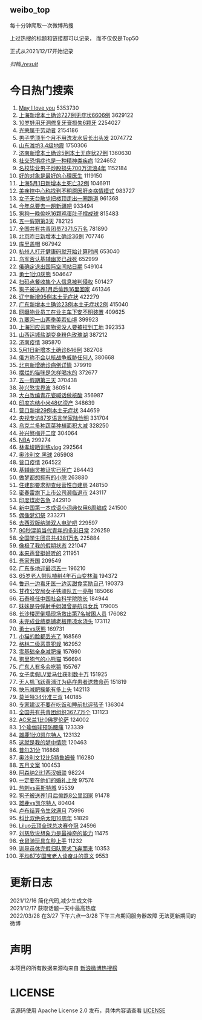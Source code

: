 weibo_top  
---
每十分钟爬取一次微博热搜  

上过热搜的标题和链接都可以记录， 而不仅仅是Top50

正式从2021/12/17开始记录  

*归档[./result](./result/)*

# 今日热门搜索  
1. [May I love you](https://s.weibo.com//weibo?q=May%20I%20love%20you&Refer=top) 5353730
2. [上海新增本土确诊727例无症状6606例](https://s.weibo.com//weibo?q=%23%E4%B8%8A%E6%B5%B7%E6%96%B0%E5%A2%9E%E6%9C%AC%E5%9C%9F%E7%A1%AE%E8%AF%8A727%E4%BE%8B%E6%97%A0%E7%97%87%E7%8A%B66606%E4%BE%8B%23&Refer=top) 3629122
3. [10岁娃用牙洞修复牙膏损失6颗牙](https://s.weibo.com//weibo?q=%2310%E5%B2%81%E5%A8%83%E7%94%A8%E7%89%99%E6%B4%9E%E4%BF%AE%E5%A4%8D%E7%89%99%E8%86%8F%E6%8D%9F%E5%A4%B16%E9%A2%97%E7%89%99%23&Refer=top) 2254027
4. [光荣属于劳动者](https://s.weibo.com//weibo?q=%23%E5%85%89%E8%8D%A3%E5%B1%9E%E4%BA%8E%E5%8A%B3%E5%8A%A8%E8%80%85%23&Refer=top) 2154186
5. [男子秃顶半个月不用洗发水后长出头发](https://s.weibo.com//weibo?q=%23%E7%94%B7%E5%AD%90%E7%A7%83%E9%A1%B6%E5%8D%8A%E4%B8%AA%E6%9C%88%E4%B8%8D%E7%94%A8%E6%B4%97%E5%8F%91%E6%B0%B4%E5%90%8E%E9%95%BF%E5%87%BA%E5%A4%B4%E5%8F%91%23&Refer=top) 2074772
6. [山东潍坊3.4级地震](https://s.weibo.com//weibo?q=%23%E5%B1%B1%E4%B8%9C%E6%BD%8D%E5%9D%8A3.4%E7%BA%A7%E5%9C%B0%E9%9C%87%23&Refer=top) 1750306
7. [济南新增本土确诊5例本土无症状27例](https://s.weibo.com//weibo?q=%23%E6%B5%8E%E5%8D%97%E6%96%B0%E5%A2%9E%E6%9C%AC%E5%9C%9F%E7%A1%AE%E8%AF%8A5%E4%BE%8B%E6%9C%AC%E5%9C%9F%E6%97%A0%E7%97%87%E7%8A%B627%E4%BE%8B%23&Refer=top) 1360630
8. [社交恐惧症也是一种精神类疾病](https://s.weibo.com//weibo?q=%23%E7%A4%BE%E4%BA%A4%E6%81%90%E6%83%A7%E7%97%87%E4%B9%9F%E6%98%AF%E4%B8%80%E7%A7%8D%E7%B2%BE%E7%A5%9E%E7%B1%BB%E7%96%BE%E7%97%85%23&Refer=top) 1224652
9. [名校毕业男子炒股损失700万流浪4年](https://s.weibo.com//weibo?q=%23%E5%90%8D%E6%A0%A1%E6%AF%95%E4%B8%9A%E7%94%B7%E5%AD%90%E7%82%92%E8%82%A1%E6%8D%9F%E5%A4%B1700%E4%B8%87%E6%B5%81%E6%B5%AA4%E5%B9%B4%23&Refer=top) 1152184
10. [好的对象是最好的心理医生](https://s.weibo.com//weibo?q=%23%E5%A5%BD%E7%9A%84%E5%AF%B9%E8%B1%A1%E6%98%AF%E6%9C%80%E5%A5%BD%E7%9A%84%E5%BF%83%E7%90%86%E5%8C%BB%E7%94%9F%23&Refer=top) 1119150
11. [上海5月1日新增本土死亡32例](https://s.weibo.com//weibo?q=%23%E4%B8%8A%E6%B5%B75%E6%9C%881%E6%97%A5%E6%96%B0%E5%A2%9E%E6%9C%AC%E5%9C%9F%E6%AD%BB%E4%BA%A132%E4%BE%8B%23&Refer=top) 1046911
12. [美疾控中心称找到不明原因肝炎病情模式](https://s.weibo.com//weibo?q=%23%E7%BE%8E%E7%96%BE%E6%8E%A7%E4%B8%AD%E5%BF%83%E7%A7%B0%E6%89%BE%E5%88%B0%E4%B8%8D%E6%98%8E%E5%8E%9F%E5%9B%A0%E8%82%9D%E7%82%8E%E7%97%85%E6%83%85%E6%A8%A1%E5%BC%8F%23&Refer=top) 983727
13. [女子天台散步把楼顶走出一圈跑道](https://s.weibo.com//weibo?q=%23%E5%A5%B3%E5%AD%90%E5%A4%A9%E5%8F%B0%E6%95%A3%E6%AD%A5%E6%8A%8A%E6%A5%BC%E9%A1%B6%E8%B5%B0%E5%87%BA%E4%B8%80%E5%9C%88%E8%B7%91%E9%81%93%23&Refer=top) 961368
14. [今年总要去一趟新疆吧](https://s.weibo.com//weibo?q=%23%E4%BB%8A%E5%B9%B4%E6%80%BB%E8%A6%81%E5%8E%BB%E4%B8%80%E8%B6%9F%E6%96%B0%E7%96%86%E5%90%A7%23&Refer=top) 933494
15. [狗狗一晚偷吃16颗鸡蛋肚子撑成球](https://s.weibo.com//weibo?q=%23%E7%8B%97%E7%8B%97%E4%B8%80%E6%99%9A%E5%81%B7%E5%90%8316%E9%A2%97%E9%B8%A1%E8%9B%8B%E8%82%9A%E5%AD%90%E6%92%91%E6%88%90%E7%90%83%23&Refer=top) 815483
16. [五一假期第3天](https://s.weibo.com//weibo?q=%23%E4%BA%94%E4%B8%80%E5%81%87%E6%9C%9F%E7%AC%AC3%E5%A4%A9%23&Refer=top) 782125
17. [全国共有共青团员7371.5万名](https://s.weibo.com//weibo?q=%23%E5%85%A8%E5%9B%BD%E5%85%B1%E6%9C%89%E5%85%B1%E9%9D%92%E5%9B%A2%E5%91%987371.5%E4%B8%87%E5%90%8D%23&Refer=top) 781890
18. [北京昨日新增本土确诊36例](https://s.weibo.com//weibo?q=%23%E5%8C%97%E4%BA%AC%E6%98%A8%E6%97%A5%E6%96%B0%E5%A2%9E%E6%9C%AC%E5%9C%9F%E7%A1%AE%E8%AF%8A36%E4%BE%8B%23&Refer=top) 707746
19. [库里盖帽](https://s.weibo.com//weibo?q=%E5%BA%93%E9%87%8C%E7%9B%96%E5%B8%BD&Refer=top) 667942
20. [杭州人打开健康码就开始计算时间](https://s.weibo.com//weibo?q=%23%E6%9D%AD%E5%B7%9E%E4%BA%BA%E6%89%93%E5%BC%80%E5%81%A5%E5%BA%B7%E7%A0%81%E5%B0%B1%E5%BC%80%E5%A7%8B%E8%AE%A1%E7%AE%97%E6%97%B6%E9%97%B4%23&Refer=top) 653040
21. [乌军否认基辅幽灵已战死](https://s.weibo.com//weibo?q=%23%E4%B9%8C%E5%86%9B%E5%90%A6%E8%AE%A4%E5%9F%BA%E8%BE%85%E5%B9%BD%E7%81%B5%E5%B7%B2%E6%88%98%E6%AD%BB%23&Refer=top) 652999
22. [俄确定退出国际空间站日期](https://s.weibo.com//weibo?q=%23%E4%BF%84%E7%A1%AE%E5%AE%9A%E9%80%80%E5%87%BA%E5%9B%BD%E9%99%85%E7%A9%BA%E9%97%B4%E7%AB%99%E6%97%A5%E6%9C%9F%23&Refer=top) 549104
23. [勇士1比0灰熊](https://s.weibo.com//weibo?q=%23%E5%8B%87%E5%A3%AB1%E6%AF%940%E7%81%B0%E7%86%8A%23&Refer=top) 504647
24. [扫码点餐收集个人信息被判侵权](https://s.weibo.com//weibo?q=%23%E6%89%AB%E7%A0%81%E7%82%B9%E9%A4%90%E6%94%B6%E9%9B%86%E4%B8%AA%E4%BA%BA%E4%BF%A1%E6%81%AF%E8%A2%AB%E5%88%A4%E4%BE%B5%E6%9D%83%23&Refer=top) 501427
25. [狗子被送养1月后偷跑16里回家](https://s.weibo.com//weibo?q=%23%E7%8B%97%E5%AD%90%E8%A2%AB%E9%80%81%E5%85%BB1%E6%9C%88%E5%90%8E%E5%81%B7%E8%B7%9116%E9%87%8C%E5%9B%9E%E5%AE%B6%23&Refer=top) 461346
26. [辽宁新增95例本土无症状](https://s.weibo.com//weibo?q=%23%E8%BE%BD%E5%AE%81%E6%96%B0%E5%A2%9E95%E4%BE%8B%E6%9C%AC%E5%9C%9F%E6%97%A0%E7%97%87%E7%8A%B6%23&Refer=top) 422279
27. [广东新增本土确诊23例本土无症状2例](https://s.weibo.com//weibo?q=%23%E5%B9%BF%E4%B8%9C%E6%96%B0%E5%A2%9E%E6%9C%AC%E5%9C%9F%E7%A1%AE%E8%AF%8A23%E4%BE%8B%E6%9C%AC%E5%9C%9F%E6%97%A0%E7%97%87%E7%8A%B62%E4%BE%8B%23&Refer=top) 415040
28. [网曝物业员工在业主车下安不明装置](https://s.weibo.com//weibo?q=%23%E7%BD%91%E6%9B%9D%E7%89%A9%E4%B8%9A%E5%91%98%E5%B7%A5%E5%9C%A8%E4%B8%9A%E4%B8%BB%E8%BD%A6%E4%B8%8B%E5%AE%89%E4%B8%8D%E6%98%8E%E8%A3%85%E7%BD%AE%23&Refer=top) 409625
29. [九寨沟一山两季美若仙境](https://s.weibo.com//weibo?q=%23%E4%B9%9D%E5%AF%A8%E6%B2%9F%E4%B8%80%E5%B1%B1%E4%B8%A4%E5%AD%A3%E7%BE%8E%E8%8B%A5%E4%BB%99%E5%A2%83%23&Refer=top) 399923
30. [上海回应云南物资没人要被拉到工地](https://s.weibo.com//weibo?q=%23%E4%B8%8A%E6%B5%B7%E5%9B%9E%E5%BA%94%E4%BA%91%E5%8D%97%E7%89%A9%E8%B5%84%E6%B2%A1%E4%BA%BA%E8%A6%81%E8%A2%AB%E6%8B%89%E5%88%B0%E5%B7%A5%E5%9C%B0%23&Refer=top) 392353
31. [山西运城盐湖变身粉色玫瑰湖](https://s.weibo.com//weibo?q=%23%E5%B1%B1%E8%A5%BF%E8%BF%90%E5%9F%8E%E7%9B%90%E6%B9%96%E5%8F%98%E8%BA%AB%E7%B2%89%E8%89%B2%E7%8E%AB%E7%91%B0%E6%B9%96%23&Refer=top) 387212
32. [济南疫情](https://s.weibo.com//weibo?q=%23%E6%B5%8E%E5%8D%97%E7%96%AB%E6%83%85%23&Refer=top) 385870
33. [5月1日新增本土确诊846例](https://s.weibo.com//weibo?q=%235%E6%9C%881%E6%97%A5%E6%96%B0%E5%A2%9E%E6%9C%AC%E5%9C%9F%E7%A1%AE%E8%AF%8A846%E4%BE%8B%23&Refer=top) 382708
34. [俄方称不会以核战争威胁任何人](https://s.weibo.com//weibo?q=%23%E4%BF%84%E6%96%B9%E7%A7%B0%E4%B8%8D%E4%BC%9A%E4%BB%A5%E6%A0%B8%E6%88%98%E4%BA%89%E5%A8%81%E8%83%81%E4%BB%BB%E4%BD%95%E4%BA%BA%23&Refer=top) 380668
35. [北京新增确诊病例详情](https://s.weibo.com//weibo?q=%23%E5%8C%97%E4%BA%AC%E6%96%B0%E5%A2%9E%E7%A1%AE%E8%AF%8A%E7%97%85%E4%BE%8B%E8%AF%A6%E6%83%85%23&Refer=top) 379919
36. [摆烂的猫咪是怎样喝水的](https://s.weibo.com//weibo?q=%23%E6%91%86%E7%83%82%E7%9A%84%E7%8C%AB%E5%92%AA%E6%98%AF%E6%80%8E%E6%A0%B7%E5%96%9D%E6%B0%B4%E7%9A%84%23&Refer=top) 372677
37. [五一假期第三天](https://s.weibo.com//weibo?q=%23%E4%BA%94%E4%B8%80%E5%81%87%E6%9C%9F%E7%AC%AC%E4%B8%89%E5%A4%A9%23&Refer=top) 370438
38. [孙兴慜世界波](https://s.weibo.com//weibo?q=%23%E5%AD%99%E5%85%B4%E6%85%9C%E4%B8%96%E7%95%8C%E6%B3%A2%23&Refer=top) 360514
39. [大白改编青花瓷喊话做核酸](https://s.weibo.com//weibo?q=%23%E5%A4%A7%E7%99%BD%E6%94%B9%E7%BC%96%E9%9D%92%E8%8A%B1%E7%93%B7%E5%96%8A%E8%AF%9D%E5%81%9A%E6%A0%B8%E9%85%B8%23&Refer=top) 356987
40. [印度冻结小米48亿资产](https://s.weibo.com//weibo?q=%23%E5%8D%B0%E5%BA%A6%E5%86%BB%E7%BB%93%E5%B0%8F%E7%B1%B348%E4%BA%BF%E8%B5%84%E4%BA%A7%23&Refer=top) 348639
41. [营口新增29例本土无症状](https://s.weibo.com//weibo?q=%23%E8%90%A5%E5%8F%A3%E6%96%B0%E5%A2%9E29%E4%BE%8B%E6%9C%AC%E5%9C%9F%E6%97%A0%E7%97%87%E7%8A%B6%23&Refer=top) 344659
42. [央视专访87岁语言学家陆俭明](https://s.weibo.com//weibo?q=%23%E5%A4%AE%E8%A7%86%E4%B8%93%E8%AE%BF87%E5%B2%81%E8%AF%AD%E8%A8%80%E5%AD%A6%E5%AE%B6%E9%99%86%E4%BF%AD%E6%98%8E%23&Refer=top) 331704
43. [乌克兰多种蔬菜种植面积大减](https://s.weibo.com//weibo?q=%23%E4%B9%8C%E5%85%8B%E5%85%B0%E5%A4%9A%E7%A7%8D%E8%94%AC%E8%8F%9C%E7%A7%8D%E6%A4%8D%E9%9D%A2%E7%A7%AF%E5%A4%A7%E5%87%8F%23&Refer=top) 328250
44. [孙兴慜梅开二度](https://s.weibo.com//weibo?q=%E5%AD%99%E5%85%B4%E6%85%9C%E6%A2%85%E5%BC%80%E4%BA%8C%E5%BA%A6&Refer=top) 304064
45. [NBA](https://s.weibo.com//weibo?q=NBA&Refer=top) 299274
46. [林孝埈晒训练vlog](https://s.weibo.com//weibo?q=%23%E6%9E%97%E5%AD%9D%E5%9F%88%E6%99%92%E8%AE%AD%E7%BB%83vlog%23&Refer=top) 292564
47. [奥沙利文 黑球](https://s.weibo.com//weibo?q=%E5%A5%A5%E6%B2%99%E5%88%A9%E6%96%87%20%E9%BB%91%E7%90%83&Refer=top) 265908
48. [营口疫情](https://s.weibo.com//weibo?q=%E8%90%A5%E5%8F%A3%E7%96%AB%E6%83%85&Refer=top) 264522
49. [基辅幽灵被证实已死亡](https://s.weibo.com//weibo?q=%23%E5%9F%BA%E8%BE%85%E5%B9%BD%E7%81%B5%E8%A2%AB%E8%AF%81%E5%AE%9E%E5%B7%B2%E6%AD%BB%E4%BA%A1%23&Refer=top) 264443
50. [做梦都想拥有的小院](https://s.weibo.com//weibo?q=%23%E5%81%9A%E6%A2%A6%E9%83%BD%E6%83%B3%E6%8B%A5%E6%9C%89%E7%9A%84%E5%B0%8F%E9%99%A2%23&Refer=top) 263880
51. [住建部要求彻查经营性自建房](https://s.weibo.com//weibo?q=%23%E4%BD%8F%E5%BB%BA%E9%83%A8%E8%A6%81%E6%B1%82%E5%BD%BB%E6%9F%A5%E7%BB%8F%E8%90%A5%E6%80%A7%E8%87%AA%E5%BB%BA%E6%88%BF%23&Refer=top) 248150
52. [密春雷旗下上市公司濒临退市](https://s.weibo.com//weibo?q=%23%E5%AF%86%E6%98%A5%E9%9B%B7%E6%97%97%E4%B8%8B%E4%B8%8A%E5%B8%82%E5%85%AC%E5%8F%B8%E6%BF%92%E4%B8%B4%E9%80%80%E5%B8%82%23&Refer=top) 243117
53. [印度煤炭告急](https://s.weibo.com//weibo?q=%23%E5%8D%B0%E5%BA%A6%E7%85%A4%E7%82%AD%E5%91%8A%E6%80%A5%23&Refer=top) 242910
54. [新中国第一本成语小词典仅用6周编成](https://s.weibo.com//weibo?q=%23%E6%96%B0%E4%B8%AD%E5%9B%BD%E7%AC%AC%E4%B8%80%E6%9C%AC%E6%88%90%E8%AF%AD%E5%B0%8F%E8%AF%8D%E5%85%B8%E4%BB%85%E7%94%A86%E5%91%A8%E7%BC%96%E6%88%90%23&Refer=top) 241500
55. [偶像梦幻祭](https://s.weibo.com//weibo?q=%23%E5%81%B6%E5%83%8F%E6%A2%A6%E5%B9%BB%E7%A5%AD%23&Refer=top) 233271
56. [去西双版纳骑双人电驴吧](https://s.weibo.com//weibo?q=%23%E5%8E%BB%E8%A5%BF%E5%8F%8C%E7%89%88%E7%BA%B3%E9%AA%91%E5%8F%8C%E4%BA%BA%E7%94%B5%E9%A9%B4%E5%90%A7%23&Refer=top) 229597
57. [90秒混剪当代青年的多彩日常](https://s.weibo.com//weibo?q=%2390%E7%A7%92%E6%B7%B7%E5%89%AA%E5%BD%93%E4%BB%A3%E9%9D%92%E5%B9%B4%E7%9A%84%E5%A4%9A%E5%BD%A9%E6%97%A5%E5%B8%B8%23&Refer=top) 226259
58. [全国学生团员共4381万名](https://s.weibo.com//weibo?q=%23%E5%85%A8%E5%9B%BD%E5%AD%A6%E7%94%9F%E5%9B%A2%E5%91%98%E5%85%B14381%E4%B8%87%E5%90%8D%23&Refer=top) 225884
59. [像极了我的假期状态](https://s.weibo.com//weibo?q=%23%E5%83%8F%E6%9E%81%E4%BA%86%E6%88%91%E7%9A%84%E5%81%87%E6%9C%9F%E7%8A%B6%E6%80%81%23&Refer=top) 221047
60. [本来声音挺好听的](https://s.weibo.com//weibo?q=%23%E6%9C%AC%E6%9D%A5%E5%A3%B0%E9%9F%B3%E6%8C%BA%E5%A5%BD%E5%90%AC%E7%9A%84%23&Refer=top) 211951
61. [吾家吾国](https://s.weibo.com//weibo?q=%E5%90%BE%E5%AE%B6%E5%90%BE%E5%9B%BD&Refer=top) 209549
62. [广东多地迎最凉五一](https://s.weibo.com//weibo?q=%23%E5%B9%BF%E4%B8%9C%E5%A4%9A%E5%9C%B0%E8%BF%8E%E6%9C%80%E5%87%89%E4%BA%94%E4%B8%80%23&Refer=top) 196210
63. [65岁老人带队植树4年石山变林海](https://s.weibo.com//weibo?q=%2365%E5%B2%81%E8%80%81%E4%BA%BA%E5%B8%A6%E9%98%9F%E6%A4%8D%E6%A0%914%E5%B9%B4%E7%9F%B3%E5%B1%B1%E5%8F%98%E6%9E%97%E6%B5%B7%23&Refer=top) 194372
64. [鲁迅一边看牙医一边买甜食奖励自己](https://s.weibo.com//weibo?q=%23%E9%B2%81%E8%BF%85%E4%B8%80%E8%BE%B9%E7%9C%8B%E7%89%99%E5%8C%BB%E4%B8%80%E8%BE%B9%E4%B9%B0%E7%94%9C%E9%A3%9F%E5%A5%96%E5%8A%B1%E8%87%AA%E5%B7%B1%23&Refer=top) 190373
65. [甘孜公安局女子铁骑队五一亮相](https://s.weibo.com//weibo?q=%23%E7%94%98%E5%AD%9C%E5%85%AC%E5%AE%89%E5%B1%80%E5%A5%B3%E5%AD%90%E9%93%81%E9%AA%91%E9%98%9F%E4%BA%94%E4%B8%80%E4%BA%AE%E7%9B%B8%23&Refer=top) 185066
66. [石泰峰任中国社会科学院院长](https://s.weibo.com//weibo?q=%E7%9F%B3%E6%B3%B0%E5%B3%B0%E4%BB%BB%E4%B8%AD%E5%9B%BD%E7%A4%BE%E4%BC%9A%E7%A7%91%E5%AD%A6%E9%99%A2%E9%99%A2%E9%95%BF&Refer=top) 184944
67. [妹妹是导弹射手姐姐曾是航母女兵](https://s.weibo.com//weibo?q=%23%E5%A6%B9%E5%A6%B9%E6%98%AF%E5%AF%BC%E5%BC%B9%E5%B0%84%E6%89%8B%E5%A7%90%E5%A7%90%E6%9B%BE%E6%98%AF%E8%88%AA%E6%AF%8D%E5%A5%B3%E5%85%B5%23&Refer=top) 179005
68. [长沙楼房倒塌现场救出第7名被困人员](https://s.weibo.com//weibo?q=%23%E9%95%BF%E6%B2%99%E6%A5%BC%E6%88%BF%E5%80%92%E5%A1%8C%E7%8E%B0%E5%9C%BA%E6%95%91%E5%87%BA%E7%AC%AC7%E5%90%8D%E8%A2%AB%E5%9B%B0%E4%BA%BA%E5%91%98%23&Refer=top) 176082
69. [未完成业绩商铺老板用凉水浇头](https://s.weibo.com//weibo?q=%23%E6%9C%AA%E5%AE%8C%E6%88%90%E4%B8%9A%E7%BB%A9%E5%95%86%E9%93%BA%E8%80%81%E6%9D%BF%E7%94%A8%E5%87%89%E6%B0%B4%E6%B5%87%E5%A4%B4%23&Refer=top) 173112
70. [勇士vs灰熊](https://s.weibo.com//weibo?q=%23%E5%8B%87%E5%A3%ABvs%E7%81%B0%E7%86%8A%23&Refer=top) 169731
71. [小猫的脸都丢光了](https://s.weibo.com//weibo?q=%23%E5%B0%8F%E7%8C%AB%E7%9A%84%E8%84%B8%E9%83%BD%E4%B8%A2%E5%85%89%E4%BA%86%23&Refer=top) 168569
72. [格林二级恶意犯规](https://s.weibo.com//weibo?q=%23%E6%A0%BC%E6%9E%97%E4%BA%8C%E7%BA%A7%E6%81%B6%E6%84%8F%E7%8A%AF%E8%A7%84%23&Refer=top) 162952
73. [零基础全身减肥操](https://s.weibo.com//weibo?q=%23%E9%9B%B6%E5%9F%BA%E7%A1%80%E5%85%A8%E8%BA%AB%E5%87%8F%E8%82%A5%E6%93%8D%23&Refer=top) 157690
74. [狗里狗气的小熊猫](https://s.weibo.com//weibo?q=%23%E7%8B%97%E9%87%8C%E7%8B%97%E6%B0%94%E7%9A%84%E5%B0%8F%E7%86%8A%E7%8C%AB%23&Refer=top) 156694
75. [广东人有多会吃鹅](https://s.weibo.com//weibo?q=%23%E5%B9%BF%E4%B8%9C%E4%BA%BA%E6%9C%89%E5%A4%9A%E4%BC%9A%E5%90%83%E9%B9%85%23&Refer=top) 155767
76. [女子卖假LV爱马仕获利数十万](https://s.weibo.com//weibo?q=%23%E5%A5%B3%E5%AD%90%E5%8D%96%E5%81%87LV%E7%88%B1%E9%A9%AC%E4%BB%95%E8%8E%B7%E5%88%A9%E6%95%B0%E5%8D%81%E4%B8%87%23&Refer=top) 151925
77. [无人机飞跃黄浦江为癌症患者送救命药](https://s.weibo.com//weibo?q=%23%E6%97%A0%E4%BA%BA%E6%9C%BA%E9%A3%9E%E8%B7%83%E9%BB%84%E6%B5%A6%E6%B1%9F%E4%B8%BA%E7%99%8C%E7%97%87%E6%82%A3%E8%80%85%E9%80%81%E6%95%91%E5%91%BD%E8%8D%AF%23&Refer=top) 151819
78. [快乐减肥操能有多上头](https://s.weibo.com//weibo?q=%23%E5%BF%AB%E4%B9%90%E5%87%8F%E8%82%A5%E6%93%8D%E8%83%BD%E6%9C%89%E5%A4%9A%E4%B8%8A%E5%A4%B4%23&Refer=top) 142113
79. [莫兰特34分准三双](https://s.weibo.com//weibo?q=%23%E8%8E%AB%E5%85%B0%E7%89%B934%E5%88%86%E5%87%86%E4%B8%89%E5%8F%8C%23&Refer=top) 140185
80. [专家建议不要在吃饭和睡前批评孩子](https://s.weibo.com//weibo?q=%23%E4%B8%93%E5%AE%B6%E5%BB%BA%E8%AE%AE%E4%B8%8D%E8%A6%81%E5%9C%A8%E5%90%83%E9%A5%AD%E5%92%8C%E7%9D%A1%E5%89%8D%E6%89%B9%E8%AF%84%E5%AD%A9%E5%AD%90%23&Refer=top) 136304
81. [全国共有共青团组织367.7万个](https://s.weibo.com//weibo?q=%23%E5%85%A8%E5%9B%BD%E5%85%B1%E6%9C%89%E5%85%B1%E9%9D%92%E5%9B%A2%E7%BB%84%E7%BB%87367.7%E4%B8%87%E4%B8%AA%23&Refer=top) 131123
82. [AC米兰1比0佛罗伦萨](https://s.weibo.com//weibo?q=%23AC%E7%B1%B3%E5%85%B01%E6%AF%940%E4%BD%9B%E7%BD%97%E4%BC%A6%E8%90%A8%23&Refer=top) 124002
83. [1个瑜伽球预防腰痛](https://s.weibo.com//weibo?q=%231%E4%B8%AA%E7%91%9C%E4%BC%BD%E7%90%83%E9%A2%84%E9%98%B2%E8%85%B0%E7%97%9B%23&Refer=top) 123339
84. [雄鹿1比0凯尔特人](https://s.weibo.com//weibo?q=%23%E9%9B%84%E9%B9%BF1%E6%AF%940%E5%87%AF%E5%B0%94%E7%89%B9%E4%BA%BA%23&Refer=top) 123132
85. [这就是我的梦中情院](https://s.weibo.com//weibo?q=%23%E8%BF%99%E5%B0%B1%E6%98%AF%E6%88%91%E7%9A%84%E6%A2%A6%E4%B8%AD%E6%83%85%E9%99%A2%23&Refer=top) 120463
86. [普尔31分](https://s.weibo.com//weibo?q=%23%E6%99%AE%E5%B0%9431%E5%88%86%23&Refer=top) 116868
87. [奥沙利文12比5特鲁姆普](https://s.weibo.com//weibo?q=%23%E5%A5%A5%E6%B2%99%E5%88%A9%E6%96%8712%E6%AF%945%E7%89%B9%E9%B2%81%E5%A7%86%E6%99%AE%23&Refer=top) 116280
88. [五月文案](https://s.weibo.com//weibo?q=%23%E4%BA%94%E6%9C%88%E6%96%87%E6%A1%88%23&Refer=top) 100453
89. [阿森纳2比1西汉姆联](https://s.weibo.com//weibo?q=%E9%98%BF%E6%A3%AE%E7%BA%B32%E6%AF%941%E8%A5%BF%E6%B1%89%E5%A7%86%E8%81%94&Refer=top) 98224
90. [一定要在他们的婚礼上放](https://s.weibo.com//weibo?q=%23%E4%B8%80%E5%AE%9A%E8%A6%81%E5%9C%A8%E4%BB%96%E4%BB%AC%E7%9A%84%E5%A9%9A%E7%A4%BC%E4%B8%8A%E6%94%BE%23&Refer=top) 97574
91. [热刺vs莱斯特城](https://s.weibo.com//weibo?q=%23%E7%83%AD%E5%88%BAvs%E8%8E%B1%E6%96%AF%E7%89%B9%E5%9F%8E%23&Refer=top) 95539
92. [狗子被送养1月后偷跑8公里回家](https://s.weibo.com//weibo?q=%E7%8B%97%E5%AD%90%E8%A2%AB%E9%80%81%E5%85%BB1%E6%9C%88%E5%90%8E%E5%81%B7%E8%B7%918%E5%85%AC%E9%87%8C%E5%9B%9E%E5%AE%B6&Refer=top) 91478
93. [雄鹿vs凯尔特人](https://s.weibo.com//weibo?q=%23%E9%9B%84%E9%B9%BFvs%E5%87%AF%E5%B0%94%E7%89%B9%E4%BA%BA%23&Refer=top) 80404
94. [卢布结算令生效满月](https://s.weibo.com//weibo?q=%23%E5%8D%A2%E5%B8%83%E7%BB%93%E7%AE%97%E4%BB%A4%E7%94%9F%E6%95%88%E6%BB%A1%E6%9C%88%23&Refer=top) 75996
95. [科比双绝杀太阳16周年](https://s.weibo.com//weibo?q=%23%E7%A7%91%E6%AF%94%E5%8F%8C%E7%BB%9D%E6%9D%80%E5%A4%AA%E9%98%B316%E5%91%A8%E5%B9%B4%23&Refer=top) 51829
96. [Liluo云顶全球总决赛夺冠](https://s.weibo.com//weibo?q=%23Liluo%E4%BA%91%E9%A1%B6%E5%85%A8%E7%90%83%E6%80%BB%E5%86%B3%E8%B5%9B%E5%A4%BA%E5%86%A0%23&Refer=top) 24596
97. [刘慈欣说想象力是最神奇的能力](https://s.weibo.com//weibo?q=%23%E5%88%98%E6%85%88%E6%AC%A3%E8%AF%B4%E6%83%B3%E8%B1%A1%E5%8A%9B%E6%98%AF%E6%9C%80%E7%A5%9E%E5%A5%87%E7%9A%84%E8%83%BD%E5%8A%9B%23&Refer=top) 11475
98. [仓鼠骑玩具车秒上手](https://s.weibo.com//weibo?q=%23%E4%BB%93%E9%BC%A0%E9%AA%91%E7%8E%A9%E5%85%B7%E8%BD%A6%E7%A7%92%E4%B8%8A%E6%89%8B%23&Refer=top) 11232
99. [训导员休完假归队警犬飞奔而来](https://s.weibo.com//weibo?q=%23%E8%AE%AD%E5%AF%BC%E5%91%98%E4%BC%91%E5%AE%8C%E5%81%87%E5%BD%92%E9%98%9F%E8%AD%A6%E7%8A%AC%E9%A3%9E%E5%A5%94%E8%80%8C%E6%9D%A5%23&Refer=top) 10353
100. [平均87岁国宝老人谈奋斗的意义](https://s.weibo.com//weibo?q=%23%E5%B9%B3%E5%9D%8787%E5%B2%81%E5%9B%BD%E5%AE%9D%E8%80%81%E4%BA%BA%E8%B0%88%E5%A5%8B%E6%96%97%E7%9A%84%E6%84%8F%E4%B9%89%23&Refer=top) 9553
# 更新日志  
2021/12/16  简化代码,减少生成文件  
2021/12/17  获取话题一天中最高热度  
2022/03/28  在3/27 下午六点—3/28 下午三点期间服务器故障 无法更新期间的微博  
# 声明  
本项目的所有数据来源均来自 [新浪微博热搜榜](https://s.weibo.com/top/summary)  

# LICENSE
该源码使用 Apache License 2.0 发布，具体内容请查看 [LICENSE](./LICENSE)
